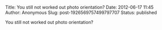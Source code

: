 Title: You still not worked out photo orientation?
Date: 2012-06-17 11:45
Author: Anonymous
Slug: post-1926569757499797707
Status: published

You still not worked out photo orientation?
